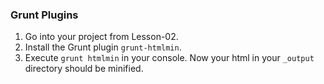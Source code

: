 ### Grunt Plugins

1. Go into your project from Lesson-02.
2. Install the Grunt plugin `grunt-htmlmin`.
4. Execute `grunt htmlmin` in your console. Now your html in your `_output` directory should be minified.